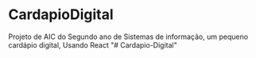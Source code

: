 # CardapioDigital
Projeto de AIC do Segundo ano de Sistemas de informação, um pequeno cardápio digital, Usando React
"# Cardapio-Digital" 
